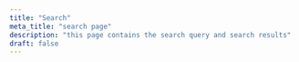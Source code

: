 ```yaml
---
title: "Search"
meta_title: "search page"
description: "this page contains the search query and search results"
draft: false
---
```

